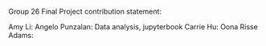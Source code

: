 Group 26 Final Project contribution statement:

Amy Li:
Angelo Punzalan: Data analysis, jupyterbook
Carrie Hu:
Oona Risse Adams: